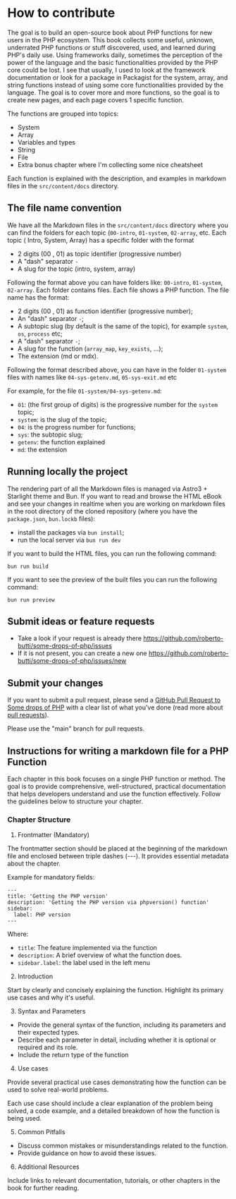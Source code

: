 # How to contribute

The goal is to build an open-source book about PHP functions for new users in the PHP ecosystem.
This book collects some useful, unknown, underrated PHP functions or stuff discovered, used, and learned during PHP's daily use.
Using frameworks daily, sometimes the perception of the power of the language and the basic functionalities provided by the PHP core could be lost. I see that usually, I used to look at the framework documentation or look for a package in Packagist for the system, array, and string functions instead of using some core functionalities provided by the language.
The goal is to cover more and more functions, so the goal is to create new pages, and each page covers 1 specific function.

The functions are grouped into topics:

- System
- Array
- Variables and types
- String
- File
- Extra bonus chapter where I'm collecting some nice cheatsheet

Each function is explained with the description, and examples in markdown files in the `src/content/docs` directory.

## The file name convention
We have all the Markdown files in the `src/content/docs` directory where you can find the folders for each topic (`00-intro`, `01-system`, `02-array`, etc.
Each topic ( Intro, System, Array) has a specific folder with the format

- 2 digits (00 , 01) as topic identifier (progressive number)
- A "dash" separator `-`
- A slug for the topic (intro, system, array)

Following the format above you can have folders like: `00-intro`, `01-system`, `02-array`.
Each folder contains files. Each file shows a PHP function.
The file name has the format:

- 2 digits (00 , 01) as function identifier (progressive number);
- An "dash" separator `-`;
- A subtopic slug (by default is the same of the topic), for example `system`, `os`, `process` etc;
- A "dash" separator `-`;
- A slug for the function (`array_map`, `key_exists`, ...);
- The extension (md or mdx).

Following the format described above, you can have in the folder `01-system` files with names like `04-sys-getenv.md`, `05-sys-exit.md` etc

For example, for the file `01-system/04-sys-getenv.md`:
- `01`: (the first group of digits) is the progressive number for the `system` topic;
- `system`: is the slug of the topic;
- `04`: is the progress number for functions;
- `sys`: the subtopic slug;
- `getenv`: the function explained
- `md`: the extension

## Running locally the project
The rendering part of all the Markdown files is managed via Astro3 + Starlight theme and Bun.
If you want to read and browse the HTML eBook and see your changes in realtime when you are working on markdown files in the root directory of the cloned repository (where you have the `package.json`, `bun.lockb` files):

- install the packages via `bun install`;
- run the local server via `bun run dev`

If you want to build the HTML files, you can run the following command:
~~~
bun run build
~~~

If you want to see the preview of the built files you can run the following command:

~~~
bun run preview
~~~

## Submit ideas or feature requests

* Take a look if your request is already there https://github.com/roberto-butti/some-drops-of-php/issues
* If it is not present, you can create a new one https://github.com/roberto-butti/some-drops-of-php/issues/new

## Submit your changes

If you want to submit a pull request, please send a [GitHub Pull Request to Some drops of PHP](https://github.com/roberto-butti/some-drops-of-php/pull/new/main) with a clear list of what you've done (read more about [pull requests](https://help.github.com/articles/about-pull-requests)).

Please use the "main" branch for pull requests.



## Instructions for writing a markdown file for a PHP Function

Each chapter in this book focuses on a single PHP function or method. The goal is to provide comprehensive, well-structured, practical documentation that helps developers understand and use the function effectively. Follow the guidelines below to structure your chapter.

### Chapter Structure

1. Frontmatter (Mandatory)

The frontmatter section should be placed at the beginning of the markdown file and enclosed between triple dashes (---). It provides essential metadata about the chapter.

Example for mandatory fields:
```
---
title: 'Getting the PHP version'
description: 'Getting the PHP version via phpversion() function'
sidebar:
  label: PHP version
---
```
Where:
- `title`: The feature implemented via the function
- `description`: A brief overview of what the function does.
- `sidebar.label`: the label used in the left menu

2. Introduction

Start by clearly and concisely explaining the function. Highlight its primary use cases and why it's useful.

3. Syntax and Parameters

- Provide the general syntax of the function, including its parameters and their expected types.
- Describe each parameter in detail, including whether it is optional or required and its role.
- Include the return type of the function

4. Use cases

Provide several practical use cases demonstrating how the function can be used to solve real-world problems.

Each use case should include a clear explanation of the problem being solved, a code example, and a detailed breakdown of how the function is being used.

5. Common Pitfalls

- Discuss common mistakes or misunderstandings related to the function.
- Provide guidance on how to avoid these issues.

6. Additional Resources

Include links to relevant documentation, tutorials, or other chapters in the book for further reading.
